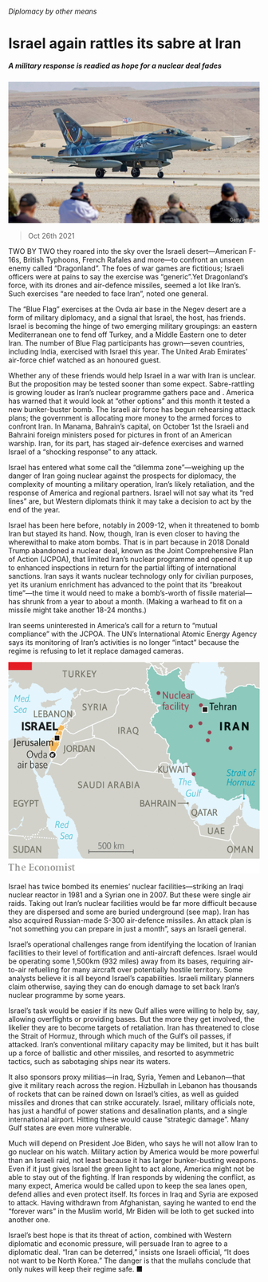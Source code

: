 ###### Diplomacy by other means

# Israel again rattles its sabre at Iran 

##### A military response is readied as hope for a nuclear deal fades 

![image](images/20211030_map503.jpg) 

> Oct 26th 2021 

TWO BY TWO they roared into the sky over the Israeli desert—American F-16s, British Typhoons, French Rafales and more—to confront an unseen enemy called “Dragonland”. The foes of war games are fictitious; Israeli officers were at pains to say the exercise was “generic”.Yet Dragonland’s force, with its drones and air-defence missiles, seemed a lot like Iran’s. Such exercises “are needed to face Iran”, noted one general.

The “Blue Flag” exercises at the Ovda air base in the Negev desert are a form of military diplomacy, and a signal that Israel, the host, has friends. Israel is becoming the hinge of two emerging military groupings: an eastern Mediterranean one to fend off Turkey, and a Middle Eastern one to deter Iran. The number of Blue Flag participants has grown—seven countries, including India, exercised with Israel this year. The United Arab Emirates’ air-force chief watched as an honoured guest.


Whether any of these friends would help Israel in a war with Iran is unclear. But the proposition may be tested sooner than some expect. Sabre-rattling is growing louder as Iran’s nuclear programme gathers pace and . America has warned that it would look at “other options” and this month it tested a new bunker-buster bomb. The Israeli air force has begun rehearsing attack plans; the government is allocating more money to the armed forces to confront Iran. In Manama, Bahrain’s capital, on October 1st the Israeli and Bahraini foreign ministers posed for pictures in front of an American warship. Iran, for its part, has staged air-defence exercises and warned Israel of a “shocking response” to any attack.

Israel has entered what some call the “dilemma zone”—weighing up the danger of Iran going nuclear against the prospects for diplomacy, the complexity of mounting a military operation, Iran’s likely retaliation, and the response of America and regional partners. Israel will not say what its “red lines” are, but Western diplomats think it may take a decision to act by the end of the year.

Israel has been here before, notably in 2009-12, when it threatened to bomb Iran but stayed its hand. Now, though, Iran is even closer to having the wherewithal to make atom bombs. That is in part because in 2018 Donald Trump abandoned a nuclear deal, known as the Joint Comprehensive Plan of Action (JCPOA), that limited Iran’s nuclear programme and opened it up to enhanced inspections in return for the partial lifting of international sanctions. Iran says it wants nuclear technology only for civilian purposes, yet its uranium enrichment has advanced to the point that its “breakout time”—the time it would need to make a bomb’s-worth of fissile material—has shrunk from a year to about a month. (Making a warhead to fit on a missile might take another 18-24 months.)

Iran seems uninterested in America’s call for a return to “mutual compliance” with the JCPOA. The UN’s International Atomic Energy Agency says its monitoring of Iran’s activities is no longer “intact” because the regime is refusing to let it replace damaged cameras.

![image](images/20211030_MAM907_0.png) 


Israel has twice bombed its enemies’ nuclear facilities—striking an Iraqi nuclear reactor in 1981 and a Syrian one in 2007. But these were single air raids. Taking out Iran’s nuclear facilities would be far more difficult because they are dispersed and some are buried underground (see map). Iran has also acquired Russian-made S-300 air-defence missiles. An attack plan is “not something you can prepare in just a month”, says an Israeli general.

Israel’s operational challenges range from identifying the location of Iranian facilities to their level of fortification and anti-aircraft defences. Israel would be operating some 1,500km (932 miles) away from its bases, requiring air-to-air refuelling for many aircraft over potentially hostile territory. Some analysts believe it is all beyond Israel’s capabilities. Israeli military planners claim otherwise, saying they can do enough damage to set back Iran’s nuclear programme by some years.

Israel’s task would be easier if its new Gulf allies were willing to help by, say, allowing overflights or providing bases. But the more they get involved, the likelier they are to become targets of retaliation. Iran has threatened to close the Strait of Hormuz, through which much of the Gulf’s oil passes, if attacked. Iran’s conventional military capacity may be limited, but it has built up a force of ballistic and other missiles, and resorted to asymmetric tactics, such as sabotaging ships near its waters.

It also sponsors proxy militias—in Iraq, Syria, Yemen and Lebanon—that give it military reach across the region. Hizbullah in Lebanon has thousands of rockets that can be rained down on Israel’s cities, as well as guided missiles and drones that can strike accurately. Israel, military officials note, has just a handful of power stations and desalination plants, and a single international airport. Hitting these would cause “strategic damage”. Many Gulf states are even more vulnerable.

Much will depend on President Joe Biden, who says he will not allow Iran to go nuclear on his watch. Military action by America would be more powerful than an Israeli raid, not least because it has larger bunker-busting weapons. Even if it just gives Israel the green light to act alone, America might not be able to stay out of the fighting. If Iran responds by widening the conflict, as many expect, America would be called upon to keep the sea lanes open, defend allies and even protect itself. Its forces in Iraq and Syria are exposed to attack. Having withdrawn from Afghanistan, saying he wanted to end the “forever wars” in the Muslim world, Mr Biden will be loth to get sucked into another one.

Israel’s best hope is that its threat of action, combined with Western diplomatic and economic pressure, will persuade Iran to agree to a diplomatic deal. “Iran can be deterred,” insists one Israeli official, “It does not want to be North Korea.” The danger is that the mullahs conclude that only nukes will keep their regime safe. ■

